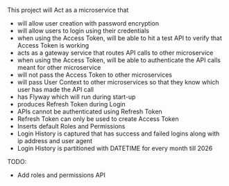 This project will Act as a microservice that

* will allow user creation with password encryption
* will allow users to login using their credentials
* when using the Access Token, will be able to hit a test API to verify that Access Token is working
* acts as a gateway service that routes API calls to other microservice
* when using the Access Token, will be able to authenticate the API calls meant for other microservice
* will not pass the Access Token to other microservices
* will pass User Context to other microservices so that they know which user has made the API call
* has Flyway which will run during start-up
* produces Refresh Token during Login
* APIs cannot be authenticated using Refresh Token
* Refresh Token can only be used to create Access Token
* Inserts default Roles and Permissions
* Login History is captured that has success and failed logins along with ip address and user agent
* Login History is partitioned with DATETIME for every month till 2026

TODO:

* Add roles and permissions API
